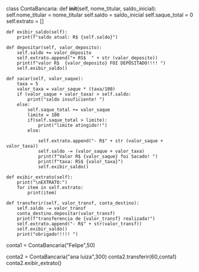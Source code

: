 class ContaBancaria:
    def __init__(self, nome_titular, saldo_inicial):
        self.nome_titular = nome_titular
        self.saldo = saldo_inicial
        self.saque_total = 0
        self.extrato = []

    def exibir_saldo(self):
        print(f"saldo atual: R$ {self.saldo}")

    def depositar(self, valor_deposito):
        self.saldo += valor_deposito
        self.extrato.append("+ RS$  " + str (valor_deposito))
        print(f"valor R$  {valor_deposito} FOI DEPOSITADO!!!! ")
        self.exibir_saldo()

    def sacar(self, valor_saque):
        taxa = 5
        valor_taxa = valor_saque * (taxa/100)
        if (valor_saque + valor_taxa) > self.saldo:
            print("saldo insuficiente! ")
        else:
            self.saque_total += valor_saque
            limite = 100
            if(self.saque_total > limite):
                print("limite atingido!!")
            else:
                  
                self.extrato.append("- R$" + str (valor_saque + valor_taxa))
                self.saldo -= (valor_saque + valor_taxa)
                print(f"Valor R$ {valor_saque} foi Sacado! ")   
                print(f"taxa: RS$ {valor_taxa}")
                self.exibir_saldo()

    def exibir_extrato(self):
        print("\nEXTRATO:")
        for item in self.extrato:
            print(item)

    def transferir(self, valor_transf, conta_destino):
        self.saldo -= valor_transf
        conta_destino.depositar(valor_transf)
        print(f"transferencia de {valor_transf} realizada!")
        self.extrato.append("- R$" + str(valor_transf))  
        self.exibir_saldo()
        print("obrigado!!!!! ")      

conta1 = ContaBancaria("Felipe",50)

conta2 = ContaBancaria("ana luiza",300)
conta2.transferir(60,conta1)
conta2.exibir_extrato()
